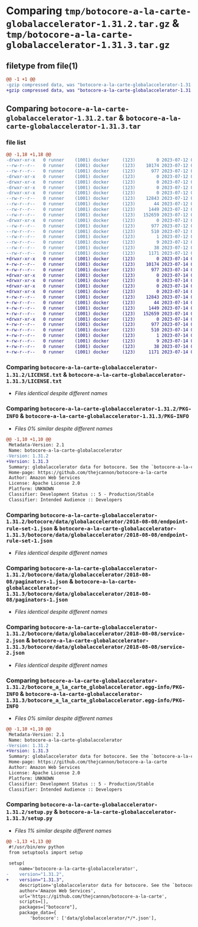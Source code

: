 # Comparing `tmp/botocore-a-la-carte-globalaccelerator-1.31.2.tar.gz` & `tmp/botocore-a-la-carte-globalaccelerator-1.31.3.tar.gz`

## filetype from file(1)

```diff
@@ -1 +1 @@
-gzip compressed data, was "botocore-a-la-carte-globalaccelerator-1.31.2.tar", last modified: Wed Jul 12 01:44:29 2023, max compression
+gzip compressed data, was "botocore-a-la-carte-globalaccelerator-1.31.3.tar", last modified: Fri Jul 14 01:46:05 2023, max compression
```

## Comparing `botocore-a-la-carte-globalaccelerator-1.31.2.tar` & `botocore-a-la-carte-globalaccelerator-1.31.3.tar`

### file list

```diff
@@ -1,18 +1,18 @@
-drwxr-xr-x   0 runner    (1001) docker     (123)        0 2023-07-12 01:44:29.275170 botocore-a-la-carte-globalaccelerator-1.31.2/
--rw-r--r--   0 runner    (1001) docker     (123)    10174 2023-07-12 01:44:29.000000 botocore-a-la-carte-globalaccelerator-1.31.2/LICENSE.txt
--rw-r--r--   0 runner    (1001) docker     (123)      977 2023-07-12 01:44:29.275170 botocore-a-la-carte-globalaccelerator-1.31.2/PKG-INFO
-drwxr-xr-x   0 runner    (1001) docker     (123)        0 2023-07-12 01:44:29.271170 botocore-a-la-carte-globalaccelerator-1.31.2/botocore/
-drwxr-xr-x   0 runner    (1001) docker     (123)        0 2023-07-12 01:44:29.271170 botocore-a-la-carte-globalaccelerator-1.31.2/botocore/data/
-drwxr-xr-x   0 runner    (1001) docker     (123)        0 2023-07-12 01:44:29.271170 botocore-a-la-carte-globalaccelerator-1.31.2/botocore/data/globalaccelerator/
-drwxr-xr-x   0 runner    (1001) docker     (123)        0 2023-07-12 01:44:29.275170 botocore-a-la-carte-globalaccelerator-1.31.2/botocore/data/globalaccelerator/2018-08-08/
--rw-r--r--   0 runner    (1001) docker     (123)    12843 2023-07-12 01:44:12.000000 botocore-a-la-carte-globalaccelerator-1.31.2/botocore/data/globalaccelerator/2018-08-08/endpoint-rule-set-1.json
--rw-r--r--   0 runner    (1001) docker     (123)       44 2023-07-12 01:44:12.000000 botocore-a-la-carte-globalaccelerator-1.31.2/botocore/data/globalaccelerator/2018-08-08/examples-1.json
--rw-r--r--   0 runner    (1001) docker     (123)     1449 2023-07-12 01:44:12.000000 botocore-a-la-carte-globalaccelerator-1.31.2/botocore/data/globalaccelerator/2018-08-08/paginators-1.json
--rw-r--r--   0 runner    (1001) docker     (123)   152659 2023-07-12 01:44:12.000000 botocore-a-la-carte-globalaccelerator-1.31.2/botocore/data/globalaccelerator/2018-08-08/service-2.json
-drwxr-xr-x   0 runner    (1001) docker     (123)        0 2023-07-12 01:44:29.275170 botocore-a-la-carte-globalaccelerator-1.31.2/botocore_a_la_carte_globalaccelerator.egg-info/
--rw-r--r--   0 runner    (1001) docker     (123)      977 2023-07-12 01:44:29.000000 botocore-a-la-carte-globalaccelerator-1.31.2/botocore_a_la_carte_globalaccelerator.egg-info/PKG-INFO
--rw-r--r--   0 runner    (1001) docker     (123)      510 2023-07-12 01:44:29.000000 botocore-a-la-carte-globalaccelerator-1.31.2/botocore_a_la_carte_globalaccelerator.egg-info/SOURCES.txt
--rw-r--r--   0 runner    (1001) docker     (123)        1 2023-07-12 01:44:29.000000 botocore-a-la-carte-globalaccelerator-1.31.2/botocore_a_la_carte_globalaccelerator.egg-info/dependency_links.txt
--rw-r--r--   0 runner    (1001) docker     (123)        9 2023-07-12 01:44:29.000000 botocore-a-la-carte-globalaccelerator-1.31.2/botocore_a_la_carte_globalaccelerator.egg-info/top_level.txt
--rw-r--r--   0 runner    (1001) docker     (123)       38 2023-07-12 01:44:29.275170 botocore-a-la-carte-globalaccelerator-1.31.2/setup.cfg
--rw-r--r--   0 runner    (1001) docker     (123)     1171 2023-07-12 01:44:29.000000 botocore-a-la-carte-globalaccelerator-1.31.2/setup.py
+drwxr-xr-x   0 runner    (1001) docker     (123)        0 2023-07-14 01:46:05.454608 botocore-a-la-carte-globalaccelerator-1.31.3/
+-rw-r--r--   0 runner    (1001) docker     (123)    10174 2023-07-14 01:46:05.000000 botocore-a-la-carte-globalaccelerator-1.31.3/LICENSE.txt
+-rw-r--r--   0 runner    (1001) docker     (123)      977 2023-07-14 01:46:05.454608 botocore-a-la-carte-globalaccelerator-1.31.3/PKG-INFO
+drwxr-xr-x   0 runner    (1001) docker     (123)        0 2023-07-14 01:46:05.450608 botocore-a-la-carte-globalaccelerator-1.31.3/botocore/
+drwxr-xr-x   0 runner    (1001) docker     (123)        0 2023-07-14 01:46:05.450608 botocore-a-la-carte-globalaccelerator-1.31.3/botocore/data/
+drwxr-xr-x   0 runner    (1001) docker     (123)        0 2023-07-14 01:46:05.450608 botocore-a-la-carte-globalaccelerator-1.31.3/botocore/data/globalaccelerator/
+drwxr-xr-x   0 runner    (1001) docker     (123)        0 2023-07-14 01:46:05.450608 botocore-a-la-carte-globalaccelerator-1.31.3/botocore/data/globalaccelerator/2018-08-08/
+-rw-r--r--   0 runner    (1001) docker     (123)    12843 2023-07-14 01:45:45.000000 botocore-a-la-carte-globalaccelerator-1.31.3/botocore/data/globalaccelerator/2018-08-08/endpoint-rule-set-1.json
+-rw-r--r--   0 runner    (1001) docker     (123)       44 2023-07-14 01:45:45.000000 botocore-a-la-carte-globalaccelerator-1.31.3/botocore/data/globalaccelerator/2018-08-08/examples-1.json
+-rw-r--r--   0 runner    (1001) docker     (123)     1449 2023-07-14 01:45:45.000000 botocore-a-la-carte-globalaccelerator-1.31.3/botocore/data/globalaccelerator/2018-08-08/paginators-1.json
+-rw-r--r--   0 runner    (1001) docker     (123)   152659 2023-07-14 01:45:45.000000 botocore-a-la-carte-globalaccelerator-1.31.3/botocore/data/globalaccelerator/2018-08-08/service-2.json
+drwxr-xr-x   0 runner    (1001) docker     (123)        0 2023-07-14 01:46:05.454608 botocore-a-la-carte-globalaccelerator-1.31.3/botocore_a_la_carte_globalaccelerator.egg-info/
+-rw-r--r--   0 runner    (1001) docker     (123)      977 2023-07-14 01:46:05.000000 botocore-a-la-carte-globalaccelerator-1.31.3/botocore_a_la_carte_globalaccelerator.egg-info/PKG-INFO
+-rw-r--r--   0 runner    (1001) docker     (123)      510 2023-07-14 01:46:05.000000 botocore-a-la-carte-globalaccelerator-1.31.3/botocore_a_la_carte_globalaccelerator.egg-info/SOURCES.txt
+-rw-r--r--   0 runner    (1001) docker     (123)        1 2023-07-14 01:46:05.000000 botocore-a-la-carte-globalaccelerator-1.31.3/botocore_a_la_carte_globalaccelerator.egg-info/dependency_links.txt
+-rw-r--r--   0 runner    (1001) docker     (123)        9 2023-07-14 01:46:05.000000 botocore-a-la-carte-globalaccelerator-1.31.3/botocore_a_la_carte_globalaccelerator.egg-info/top_level.txt
+-rw-r--r--   0 runner    (1001) docker     (123)       38 2023-07-14 01:46:05.454608 botocore-a-la-carte-globalaccelerator-1.31.3/setup.cfg
+-rw-r--r--   0 runner    (1001) docker     (123)     1171 2023-07-14 01:46:05.000000 botocore-a-la-carte-globalaccelerator-1.31.3/setup.py
```

### Comparing `botocore-a-la-carte-globalaccelerator-1.31.2/LICENSE.txt` & `botocore-a-la-carte-globalaccelerator-1.31.3/LICENSE.txt`

 * *Files identical despite different names*

### Comparing `botocore-a-la-carte-globalaccelerator-1.31.2/PKG-INFO` & `botocore-a-la-carte-globalaccelerator-1.31.3/PKG-INFO`

 * *Files 0% similar despite different names*

```diff
@@ -1,10 +1,10 @@
 Metadata-Version: 2.1
 Name: botocore-a-la-carte-globalaccelerator
-Version: 1.31.2
+Version: 1.31.3
 Summary: globalaccelerator data for botocore. See the `botocore-a-la-carte` package for more info.
 Home-page: https://github.com/thejcannon/botocore-a-la-carte
 Author: Amazon Web Services
 License: Apache License 2.0
 Platform: UNKNOWN
 Classifier: Development Status :: 5 - Production/Stable
 Classifier: Intended Audience :: Developers
```

### Comparing `botocore-a-la-carte-globalaccelerator-1.31.2/botocore/data/globalaccelerator/2018-08-08/endpoint-rule-set-1.json` & `botocore-a-la-carte-globalaccelerator-1.31.3/botocore/data/globalaccelerator/2018-08-08/endpoint-rule-set-1.json`

 * *Files identical despite different names*

### Comparing `botocore-a-la-carte-globalaccelerator-1.31.2/botocore/data/globalaccelerator/2018-08-08/paginators-1.json` & `botocore-a-la-carte-globalaccelerator-1.31.3/botocore/data/globalaccelerator/2018-08-08/paginators-1.json`

 * *Files identical despite different names*

### Comparing `botocore-a-la-carte-globalaccelerator-1.31.2/botocore/data/globalaccelerator/2018-08-08/service-2.json` & `botocore-a-la-carte-globalaccelerator-1.31.3/botocore/data/globalaccelerator/2018-08-08/service-2.json`

 * *Files identical despite different names*

### Comparing `botocore-a-la-carte-globalaccelerator-1.31.2/botocore_a_la_carte_globalaccelerator.egg-info/PKG-INFO` & `botocore-a-la-carte-globalaccelerator-1.31.3/botocore_a_la_carte_globalaccelerator.egg-info/PKG-INFO`

 * *Files 0% similar despite different names*

```diff
@@ -1,10 +1,10 @@
 Metadata-Version: 2.1
 Name: botocore-a-la-carte-globalaccelerator
-Version: 1.31.2
+Version: 1.31.3
 Summary: globalaccelerator data for botocore. See the `botocore-a-la-carte` package for more info.
 Home-page: https://github.com/thejcannon/botocore-a-la-carte
 Author: Amazon Web Services
 License: Apache License 2.0
 Platform: UNKNOWN
 Classifier: Development Status :: 5 - Production/Stable
 Classifier: Intended Audience :: Developers
```

### Comparing `botocore-a-la-carte-globalaccelerator-1.31.2/setup.py` & `botocore-a-la-carte-globalaccelerator-1.31.3/setup.py`

 * *Files 1% similar despite different names*

```diff
@@ -1,13 +1,13 @@
 #!/usr/bin/env python
 from setuptools import setup
 
 setup(
     name='botocore-a-la-carte-globalaccelerator',
-    version="1.31.2",
+    version="1.31.3",
     description='globalaccelerator data for botocore. See the `botocore-a-la-carte` package for more info.',
     author='Amazon Web Services',
     url='https://github.com/thejcannon/botocore-a-la-carte',
     scripts=[],
     packages=["botocore"],
     package_data={
         'botocore': ['data/globalaccelerator/*/*.json'],
```


